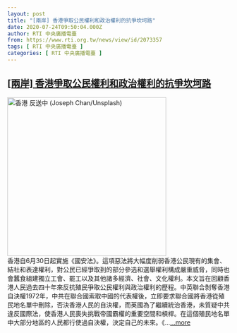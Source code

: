 ```yaml
---
layout: post
title: "[兩岸] 香港爭取公民權利和政治權利的抗爭坎坷路"
date: 2020-07-24T09:50:04.000Z
author: RTI 中央廣播電臺
from: https://www.rti.org.tw/news/view/id/2073357
tags: [ RTI 中央廣播電臺 ]
categories: [ RTI 中央廣播電臺 ]
---
```

<!--1595584204000-->
[[兩岸] 香港爭取公民權利和政治權利的抗爭坎坷路](https://www.rti.org.tw/news/view/id/2073357)
------

<div>
<img src="https://static.rti.org.tw/assets/thumbnails/2020/07/24/8bf080f0df2c57f2a7a44f07266c7bb7.jpg" width="360" alt="香港 反送中 (Joseph Chan/Unsplash)" title="香港 反送中 (Joseph Chan/Unsplash)"><br>香港自6月30日起實施《國安法》。這項惡法將大幅度削弱香港公民現有的集會、結社和表達權利，對公民已經爭取到的部分參选和選舉權利構成嚴重威脅，同時也會蠶食組建獨立工會、罷工以及其他諸多經濟、社會、文化權利。本文旨在回顧香港人民過去四十年來反抗殖民爭取公民權利與政治權利的歷程。中英聯合剝奪香港自決權1972年，中共在聯合國索取中國的代表權後，立即要求聯合國將香港從殖民地名單中刪除，否決香港人民的自決權，而英國為了繼續統治香港，未質疑中共違反國際法，使香港人民喪失挑戰帝國霸權的重要空間和槓桿。在這個殖民地名單中大部分地區的人民都行使過自決權，決定自己的未來。《...<a target="_blank" href="https://www.rti.org.tw/news/view/id/2073357">...more</a>
</div>
